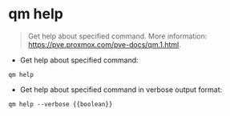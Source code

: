 # qm help

> Get help about specified command.
> More information: <https://pve.proxmox.com/pve-docs/qm.1.html>.
 
- Get help about specified command:

`qm help`

- Get help about specified command in verbose output format:

`qm help --verbose {{boolean}}`

